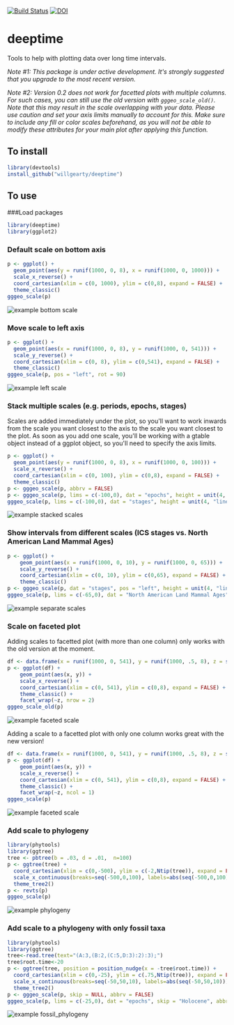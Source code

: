 [![Build Status](https://travis-ci.com/willgearty/deeptime.svg?branch=master)](https://travis-ci.com/willgearty/deeptime)
[![DOI](https://zenodo.org/badge/152502088.svg)](https://zenodo.org/badge/latestdoi/152502088)

# deeptime
Tools to help with plotting data over long time intervals.

*Note #1: This package is under active development. It's strongly suggested that you upgrade to the most recent version.*

*Note #2: Version 0.2 does not work for facetted plots with multiple columns. For such cases, you can still use the old version with `gggeo_scale_old()`. Note that this may result in the scale overlapping with your data. Please use caution and set your axis limits manually to account for this. Make sure to include any fill or color scales beforehand, as you will not be able to modify these attributes for your main plot after applying this function.*

## To install
```r
library(devtools)
install_github("willgearty/deeptime")
```

## To use

###Load packages
```r
library(deeptime)
library(ggplot2)
```

### Default scale on bottom axis
```r
p <- ggplot() +
  geom_point(aes(y = runif(1000, 0, 8), x = runif(1000, 0, 1000))) +
  scale_x_reverse() +
  coord_cartesian(xlim = c(0, 1000), ylim = c(0,8), expand = FALSE) +
  theme_classic()
gggeo_scale(p)
```

![example bottom scale](/images/example_bottom.png?raw=true)

### Move scale to left axis
```r
p <- ggplot() +
  geom_point(aes(x = runif(1000, 0, 8), y = runif(1000, 0, 541))) +
  scale_y_reverse() +
  coord_cartesian(xlim = c(0, 8), ylim = c(0,541), expand = FALSE) +
  theme_classic()
gggeo_scale(p, pos = "left", rot = 90)
```

![example left scale](/images/example_left.png?raw=true)

### Stack multiple scales (e.g. periods, epochs, stages)
Scales are added immediately under the plot, so you'll want to work inwards from the scale you want closest to the axis to the scale you want closest to the plot.
As soon as you add one scale, you'll be working with a gtable object instead of a ggplot object, so you'll need to specify the axis limits.
```r
p <- ggplot() +
  geom_point(aes(y = runif(1000, 0, 8), x = runif(1000, 0, 100))) +
  scale_x_reverse() +
  coord_cartesian(xlim = c(0, 100), ylim = c(0,8), expand = FALSE) +
  theme_classic()
p <- gggeo_scale(p, abbrv = FALSE)
p <- gggeo_scale(p, lims = c(-100,0), dat = "epochs", height = unit(4, "lines"), rot = 90, size = 2.5, abbrv = FALSE)
gggeo_scale(p, lims = c(-100,0), dat = "stages", height = unit(4, "lines"), rot = 90, size = 2.5, abbrv = FALSE)
```

![example stacked scales](/images/example_stack.png?raw=true)

### Show intervals from different scales (ICS stages vs. North American Land Mammal Ages)
```r
p <- ggplot() +
    geom_point(aes(x = runif(1000, 0, 10), y = runif(1000, 0, 65))) +
    scale_y_reverse() +
    coord_cartesian(xlim = c(0, 10), ylim = c(0,65), expand = FALSE) +
    theme_classic()
p <- gggeo_scale(p, dat = "stages", pos = "left", height = unit(4, "lines"), size = 2.5, abbrv = FALSE)
gggeo_scale(p, lims = c(-65,0), dat = "North American Land Mammal Ages", pos = "right", height = unit(4, "lines"), size = 2.5, abbrv = FALSE)
```

![example separate scales](/images/separate_scales.png?raw=true)

### Scale on faceted plot
Adding scales to facetted plot (with more than one column) only works with the old version at the moment.
```r
df <- data.frame(x = runif(1000, 0, 541), y = runif(1000, .5, 8), z = sample(c(1,2,3,4), 1000, TRUE))
p <- ggplot(df) +
    geom_point(aes(x, y)) +
    scale_x_reverse() +
    coord_cartesian(xlim = c(0, 541), ylim = c(0,8), expand = FALSE) +
    theme_classic() +
    facet_wrap(~z, nrow = 2)
gggeo_scale_old(p)
```

![example faceted scale](/images/example_facet.png?raw=true)

Adding a scale to a facetted plot with only one column works great with the new version!
```r
df <- data.frame(x = runif(1000, 0, 541), y = runif(1000, .5, 8), z = sample(c(1,2,3,4), 1000, TRUE))
p <- ggplot(df) +
    geom_point(aes(x, y)) +
    scale_x_reverse() +
    coord_cartesian(xlim = c(0, 541), ylim = c(0,8), expand = FALSE) +
    theme_classic() +
    facet_wrap(~z, ncol = 1)
gggeo_scale(p)
```

![example faceted scale](/images/example_facet_new.png?raw=true)

### Add scale to phylogeny
```r
library(phytools)
library(ggtree)
tree <- pbtree(b = .03, d = .01,  n=100)
p <- ggtree(tree) +
  coord_cartesian(xlim = c(0,-500), ylim = c(-2,Ntip(tree)), expand = FALSE) +
  scale_x_continuous(breaks=seq(-500,0,100), labels=abs(seq(-500,0,100))) +
  theme_tree2()
p <- revts(p)
gggeo_scale(p)
```

![example phylogeny](/images/example_phylo.png?raw=true)

### Add scale to a phylogeny with only fossil taxa
```r
library(phytools)
library(ggtree)
tree<-read.tree(text="(A:3,(B:2,(C:5,D:3):2):3);")
tree$root.time<-20
p <- ggtree(tree, position = position_nudge(x = -tree$root.time)) +
  coord_cartesian(xlim = c(0,-25), ylim = c(.75,Ntip(tree)), expand = FALSE) +
  scale_x_continuous(breaks=seq(-50,50,10), labels=abs(seq(-50,50,10))) +
  theme_tree2()
p <- gggeo_scale(p, skip = NULL, abbrv = FALSE)
gggeo_scale(p, lims = c(-25,0), dat = "epochs", skip = "Holocene", abbrv = FALSE, size = 4)
```

![example fossil_phylogeny](/images/example_fossil_phylo.png?raw=true)
